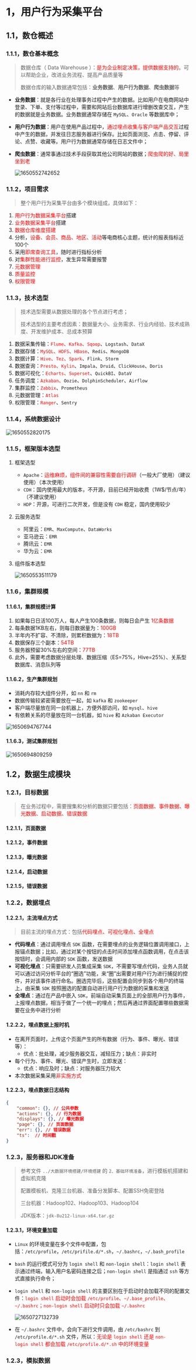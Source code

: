 # 1，用户行为采集平台

## 1.1，数仓概述

### 1.1.1，数仓基本概念

> 数据仓库（ Data Warehouse ）：<font color=red>是为企业制定决策，提供数据支持的</font>。可以帮助企业，改进业务流程、提高产品质量等
>
> 数据仓库的输入数据通常包括：**业务数据**、**用户行为数据**、**爬虫数据**等

* **业务数据**：就是各行业在处理事务过程中产生的数据。比如用户在电商网站中登录、下单、支付等过程中，需要和网站后台数据库进行增删改查交互，产生的数据就是业务数据。业务数据通常存储在 `MySQL`、`Oracle` 等数据库中；

* **用户行为数据**：用户在使用产品过程中，<font color=red>通过埋点收集与客户端产品交互</font>过程中产生的数据，并发往日志服务器进行保存。比如页面浏览、点击、停留、评论、点赞、收藏等。用户行为数据通常存储在日志文件中；

* **爬虫数据**：通常事通过技术手段获取其他公司网站的数据；<font color=red>爬虫爬的好、局里坐到老</font>

  ![1650552742652](C:\Users\zhangpanjing\AppData\Roaming\Typora\typora-user-images\1650552742652.png)

### 1.1.2，项目需求

> 整个用户行为采集平台由多个模块组成，具体如下：

1. <font color=red>用户行为数据采集平台</font>搭建
2. <font color=red>业务数据采集平台</font>搭建
3. <font color=red>数据仓库维度搭建</font>
4. 分析，<font color=red>设备、会员、商品、地区、活动</font>等电商核心主题，统计的报表指标近100个
5. 采用<font color=red>即席查询工具</font>，随时进行指标分析
6. 对<font color=red>集群性能进行监控</font>，发生异常需要报警
7. <font color=red>元数据管理</font>
8. <font color=red>质量监控</font>
9. <font color=red>权限管理</font>

### 1.1.3，技术选型

> 技术选型需要从数据处理的各个节点进行考虑；
>
> 技术选型的主要考虑因素：数据量大小、业务需求、行业内经验、技术成熟度、开发维护成本、总成本预算

1. 数据采集传输：<font color=red>`Flume`、`Kafka`、`Sqoop`</font>、`Logstash`、`DataX`
2. 数据存储：<font color=red>`MySQL`、`HDFS`、`HBase`</font>、`Redis`、`MongoDB`
3. 数据计算：<font color=red>`Hive`、`Tez`、`Spark`</font>、`Flink`、`Storm`
4. 数据查询：<font color=red>`Presto`、`Kylin`</font>、`Impala`、`Druid`、`ClickHouse`、`Doris`
5. 数据可视化：<font color=red>`Echarts`、`Superset`</font>、`QuickBI`、`DataV`
6. 任务调度：<font color=red>`Azkaban`、</font>`Oozie`、`DolphinScheduler`、`Airflow`
7. 集群监控：<font color=red>`Zabbix`</font>、`Prometheus`
8. 元数据管理：<font color=red>`Atlas`</font>
9. 权限管理：<font color=red>`Ranger`</font>、`Sentry`

### 1.1.4，系统数据设计

![1650552820175](C:\Users\zhangpanjing\AppData\Roaming\Typora\typora-user-images\1650552820175.png)

### 1.1.5，框架版本选型

1. 框架选型

   * `Apache`：<font color=red>运维麻烦，组件间的兼容性需要自行调研</font>（一般大厂使用）（建议使用）（本次使用）
   * `CDH`：国内使用最大的版本，不开源，目前已经开始收费（1W$/节点/年）（不建议使用）
   * `HDP`：开源，可进行二次开发，但是没有 `CDH` 稳定，国内使用较少

2. 云服务选型

   * 阿里云：`EMR`、`MaxCompute`、`DataWorks`
   * 亚马逊云：`EMR`
   * 腾讯云：`EMR`
   * 华为云：`EMR`

3. 组件版本选型

   ![1650553511179](C:\Users\zhangpanjing\AppData\Roaming\Typora\typora-user-images\1650553511179.png)

### 1.1.6，集群规模

#### 1.1.6.1，集群规模计算

1. 如果每日日活100万人，每人产生100条数据，则每日会产生 <font color=red>1亿条数据</font>
2. 每条数据1KB左右，则每日数据量为：<font color=red>100GB</font>
3. 半年内不扩容、不清除，则累积数据为：<font color=red>18TB</font>
4. 数据保存三个副本：<font color=red>54TB</font>
5. 服务器预留30%左右的空间：<font color=red>77TB</font>
6. 此外，需要考虑数据分层处理、数据压缩（ES=75%，Hive=25%）、关系型数据库、消息队列等

#### 1.1.6.2，生产集群规划

* 消耗内存较大组件分开，如 `nn` 和 `rm`
* 数据传输较紧密需要放在一起，如 `kafka` 和 `zookeeper`
* 客户端尽量放在同一台机器上，方便外部访问，如 `mysql`、`hive`
* 有依赖关系的尽量放在同一台机器，如 `hive` 和 `Azkaban Executor`

![1650694767744](C:\Users\zhangpanjing\AppData\Roaming\Typora\typora-user-images\1650694767744.png)

#### 1.1.6.3，测试集群规划

![1650694809259](C:\Users\zhangpanjing\AppData\Roaming\Typora\typora-user-images\1650694809259.png)

## 1.2，数据生成模块

### 1.2.1，目标数据

> 在业务过程中，需要搜集和分析的数据只要包括：<font color=red>页面数据、事件数据、曝光数据、启动数据、错误数据</font>

#### 1.2.1.1，页面数据

#### 1.2.1.2，事件数据

#### 1.2.1.3，曝光数据

#### 1.2.1.4，启动数据

#### 1.2.1.5，错误数据

### 1.2.2，数据埋点

#### 1.2.2.1，主流埋点方式

> 目前主流的埋点方式：包括<font color=red>代码埋点、可视化埋点、全埋点</font>

* **代码埋点**：通过调用埋点 `SDK` 函数，在需要埋点的业务逻辑位置调用接口，上报锚点数据；比如，通过对某个按钮的点击时间添加埋点函数调用，在点击该按钮时，会调用内部的 `SDK` 函数，发送数据
* **可视化埋点**：只需要研发人员集成采集 `SDK`，不需要写埋点代码，业务人员就可以通过访问分析平台的“圈选”功能，来“圈”出需要对用户行为进行捕捉的控件，并对该事件进行命名。圈选完毕后，这些配置会同步到各个用户的终端上，由采集 `SDK` 按照圈选的配置自动进行用户行为数据的采集和发送
* **全埋点**：通过在产品中嵌入 `SDK`，前端自动采集页面上的全部用户行为事件，上报埋点数据，相当于做了一个统一的埋点；然后再通过界面配置哪些数据需要在业务中进行分析

#### 1.2.2.2，埋点数据上报时机

* 在离开页面时，上传这个页面产生的所有数据（行为、事件、曝光、错误等）：
  * 优点：批处理，减少服务器交互，减轻压力；缺点：非实时
* 每个行为、事件、曝光、错误产生时，立即发送：
  * 优点：响应及时；缺点：对服务器压力较大
* 本次数据采集采用<font color=red>非实施方式</font>

#### 1.2.2.3，埋点数据日志结构

```json
{
	"common": {}, // 公共参数
	"actions": {}, // 行为数据
	"displays": {}, // 曝光数据
	"page": {}, // 页面数据
	"err": {}, // 错误数据
	"ts":  // 时间戳
}
```

### 1.2.3，服务器和JDK准备

> 参考文件 `../大数据环境搭建/环境搭建` 的 `2、基础环境准备`，进行模板机搭建和虚拟机克隆
>
> 配置模板机、克隆三台机器、准备分发脚本、配置SSH免密登陆
>
> 三台机器：Hadoop102、Hadoop103、Hadoop104
>
> JDK版本：`jdk-8u212-linux-x64.tar.gz`

#### 1.2.3.1，环境变量加载

* `Linux` 的环境变量在多个文件中配置，包括：`/etc/profile`，`/etc/prifile.d/*.sh`，`~/.bashrc`，`~/.bash_profile`

* `bash` 的运行模式可分为 `login shell` 和 `non-login shell`：`login shell` 表示通过终端，输入用户名密码连接之后；`non-login shell` 是指通过 `ssh` 等方式直接执行命令；

* `login shell` 和 `non-login shell` 的主要区别在于启动时会加载不同的配置文件：<font color=red>`login shell` 启动时会加载 `/etc/profile`、`~/.base_profile`、`~/.bashrc`；`non-login shell` 启动时只会加载 `~/.bashrc`</font>

  ![1650727132739](C:\Users\zhangpanjing\AppData\Roaming\Typora\typora-user-images\1650727132739.png)

* 在 `~/.bashrc` 文件中，会向下进行文件调用，由 `/etc/bashrc` 到 `/etc/profile.d/*.sh` 文件，所以：<font color=red>无论是 `login shell` 还是 `non-login shell` 都会加载 `/etc/profile.d/*.sh` 中的环境变量</font>

### 1.2.3，模拟数据

